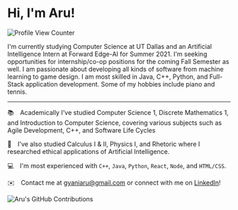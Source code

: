 # Hi, I'm Aru! 
![Profile View Counter](https://komarev.com/ghpvc/?username=AruGyani&color=blue&label=Profile+Views)

I'm currently studying Computer Science at UT Dallas and an Artificial Intelligence Intern at Forward Edge-AI for Summer 2021. I'm seeking opportunities for internship/co-op positions for the coming Fall Semester as well. I am passionate about developing all kinds of software from machine learning to game design. I am most skilled in Java, C++, Python, and Full-Stack application development.
Some of my hobbies include piano and tennis.

---

📚 Academically I've studied Computer Science 1, Discrete Mathematics 1, and Introduction to Computer Science, covering various subjects such as Agile Development, C++, and Software Life Cycles

📘 I've also studied Calculus I & II, Physics I, and Rhetoric where I researched ethical applications of Artificial Intelligence.

💻 I'm most experienced with `C++`, `Java`, `Python`, `React`, `Node`, and `HTML/CSS`.  

✉️ Contact me at gyaniaru@gmail.com or connect with me on [LinkedIn](https://www.linkedin.com/in/arugyani)!  

![Aru's GitHub Contributions](https://github-readme-stats.vercel.app/api?username=AruGyani&show_icons=true&hide_border=true&count_private=true&hide=stars)
